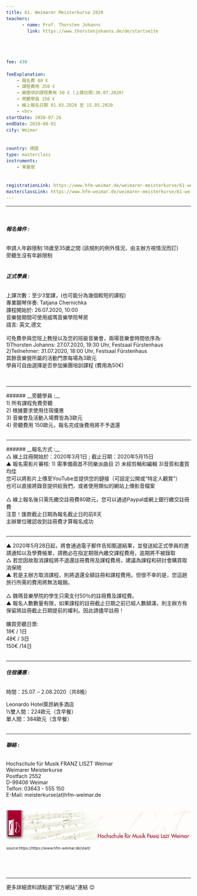 ```yaml
---
title: 61. Weimarer Meisterkurse 2020
teachers:
      - name: Prof. Thorsten Johanns
        link: https://www.thorstenjohanns.de/de/startseite




fee: 430 

feeExplanation: 
    - 報名費 80 €
    - 課程費用 350 € 
    - 樂團培訓課程費用 50 € (上課日期:30.07.2020)
    - 旁聽學員 150 €
    - 線上報名日期 01.03.2020 至 15.05.2020
    - <hr>
startDate: 2020-07-26
endDate: 2020-08-01
city: Weimar
      

country: 德國
type: masterclass
instruments:
    - 單簧管
    

registrationLink: https://www.hfm-weimar.de/weimarer-meisterkurse/61-weimarer-meisterkurse-2020/kurse/thorsten-johanns-klarinette/
masterclassLink: https://www.hfm-weimar.de/weimarer-meisterkurse/61-weimarer-meisterkurse-2020/informationen-konditionen/?L=0
---
```

<hr><br>

###### __報名條件 :__<br> 
申請人年齡限制:18歲至35歲之間 (該規則的例外情況，由主辦方視情況而訂)<br>
旁聽生沒有年齡限制<br>
<br>
###### __正式學員 :__<br> 
上課次數：至少3堂課，(也可能分為幾個較短的課程)<br>
專業鋼琴伴奏: Tatjana Chernichka<br>
課程開始於: 26.07.2020, 10:00<br>
音樂營期間可使用威瑪音樂學院琴房<br>
語言: 英文,德文<br>
<br>
可免費參與您班上教授以及您的班級音樂會，兩場音樂會時間依序為:<br>
1)Thorsten Johanns: 27.07.2020, 19:30 Uhr, Festsaal Fürstenhaus
2)Teilnehmer: 31.07.2020, 18:00 Uhr, Festsaal Fürstenhaus
<br>
其餘音樂營所屬的活動門票每場為3歐元<br>
學員可自由選擇是否參加樂團培訓課程 (費用為50€)<br>
<br>
<br> 
<hr>
###### __旁聽學員 :__<br> 
1) 所有課程免費旁聽<br>
2) 根據要求使用住宿優惠<br>
3) 音樂會及活動入場費皆為3歐元<br>
4) 旁聽費用 150歐元，報名完成後費用將不予退還 <br>

<br> 
<hr>
###### __報名方式 :__<br>
△ 線上註冊開始於：2020年3月1日 ; 截止日期：2020年5月15日<br>
▲ 報名需影片審核: 1) 需準備兩首不同樂派曲目 2) 未經剪輯和編輯 3)音質和畫質均佳<br>
您可以將影片上傳至YouTube並提供您的鏈接（可設定公開或“特定人觀賞”）<br>
也可以直接將錄音提供給我們，或者使用類似的網站上傳影音檔案<br>
<br>
△ 線上報名後只需先繳交註冊費80歐元，您可以通過Paypal或網上銀行繳交註冊費<br>
注意！匯款截止日期為報名截止日的前8天<br>
主辦單位確認收到註冊費才算報名成功<br>
<br>
<hr>
▲ 2020年5月28日起，將會通過電子郵件告知甄選結果，並發送給正式學員的邀請通知以及學費帳單，請務必在指定期限內繳交課程費用，逾期將不被錄取<br>
△ 若您因故取消課程將不退還註冊費用及課程費用，建議為課程和研討會購買取消保險<br>
▲ 若是主辦方取消課程，則將退還全額註冊和課程費用。但很不幸的是，您這趟旅行所需的費用將無法報銷。<br>
<br>
△ 魏瑪音樂學院的學生只需支付50％的註冊費及課程費。<br>
▲ 報名人數數量有限，如果課程的註冊截止日期之前已經人數額滿，則主辦方有保留將註冊截止日期提前的權利。因此請儘早註冊！<br>

<br>
購買旁聽日票:<br>
18€ / 1日 <br>
48€ / 3日<br>
150€ /14日<br>
<br>

<hr>

###### __住宿優惠 :__<br>
時間：25.07. – 2.08.2020（共8晚）<br>

Leonardo Hotel萊昂納多酒店<br>
    ½雙人間：224歐元（含早餐）<br>
    單人間：384歐元（含早餐）<br>
<br>
<hr>

###### __聯絡 :__<br>
Hochschule für Musik FRANZ LISZT Weimar<br>
Weimarer Meisterkurse<br>
Postfach 2552<br>
D-99406 Weimar<br>
Telfon: 03643 - 555 150<br>
E-Mail: meisterkurse(at)hfm-weimar.de<br>
<br>
<br>
<img src="/assets/img/weimar.png" class="img-fluid" alt="...">
<P style="font-size: 10px">source:https://https://www.hfm-weimar.de/start/</P>

<br>
<br>
<br>
<hr>
更多詳細資料請點選"官方網站"連結 😊
